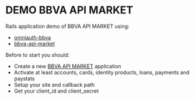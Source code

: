 # DEMO BBVA API MARKET 

Rails application demo of BBVA API MARKET using:
- [omniauth-bbva](https://github.com/the-cocktail/omniauth-bbva)
- [bbva-api-market](https://github.com/the-cocktail/bbva-api-market)

Before to start you should:
- Create a new [BBVA API MARKET](http://www.bbvaapimarket.com) application
- Activate at least accounts, cards, identity products, loans, payments and paystats
- Setup your site and callback path
- Get your client_id and client_secret

